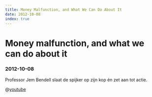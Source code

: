 ```yaml
---
title: Money Malfunction, and What We Can Do About It
date: 2012-10-08
index: true
---
```


# Money malfunction, and what we can do about it
### 2012-10-08

Professor Jem Bendell slaat de spijker op zijn kop én zet aan tot actie.

@[youtube](vWeQfNpW9sQ)
